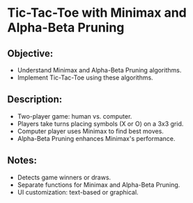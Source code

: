 # Tic-Tac-Toe with Minimax and Alpha-Beta Pruning

## Objective:
- Understand Minimax and Alpha-Beta Pruning algorithms.
- Implement Tic-Tac-Toe using these algorithms.

## Description:
- Two-player game: human vs. computer.
- Players take turns placing symbols (X or O) on a 3x3 grid.
- Computer player uses Minimax to find best moves.
- Alpha-Beta Pruning enhances Minimax's performance.
  
## Notes:
- Detects game winners or draws.
- Separate functions for Minimax and Alpha-Beta Pruning.
- UI customization: text-based or graphical.

